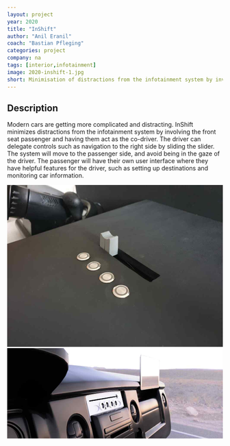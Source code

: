 ```yaml
---
layout: project
year: 2020
title: "InShift"
author: "Anil Eranil"
coach: "Bastian Pfleging"
categories: project
company: na
tags: [interior,infotainment]
image: 2020-inshift-1.jpg
short: Minimisation of distractions from the infotainment system by involving the front seat passenger and having them act as the co-driver.
---
```


## Description
Modern cars are getting more complicated and distracting. InShift minimizes distractions from the infotainment system by involving the front seat passenger and having them act as the co-driver. The driver can delegate controls such as navigation to the right side by sliding the slider. The system will move to the passenger side, and avoid being in the gaze of the driver. The passenger will have their own user interface where they have helpful features for the driver, such as setting up destinations and monitoring car information.

<div class="project-image">
  <img src="/assets/img/2020-inshift-2.jpg">
</div>
<div class="project-image">
  <img src="/assets/img/2020-inshift-3.jpg">
</div>